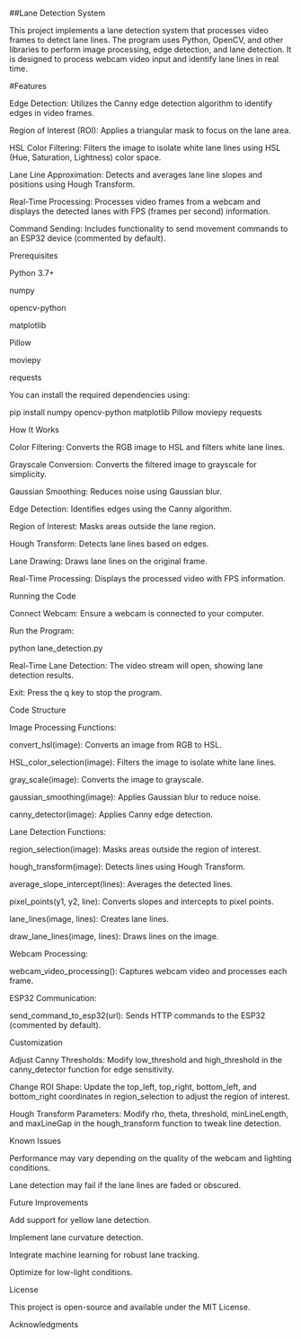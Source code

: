 ##Lane Detection System

This project implements a lane detection system that processes video frames to detect lane lines. The program uses Python, OpenCV, and other libraries to perform image processing, edge detection, and lane detection. It is designed to process webcam video input and identify lane lines in real time.

#Features

Edge Detection: Utilizes the Canny edge detection algorithm to identify edges in video frames.

Region of Interest (ROI): Applies a triangular mask to focus on the lane area.

HSL Color Filtering: Filters the image to isolate white lane lines using HSL (Hue, Saturation, Lightness) color space.

Lane Line Approximation: Detects and averages lane line slopes and positions using Hough Transform.

Real-Time Processing: Processes video frames from a webcam and displays the detected lanes with FPS (frames per second) information.

Command Sending: Includes functionality to send movement commands to an ESP32 device (commented by default).

Prerequisites

Python 3.7+

numpy

opencv-python

matplotlib

Pillow

moviepy

requests

You can install the required dependencies using:

pip install numpy opencv-python matplotlib Pillow moviepy requests

How It Works

Color Filtering: Converts the RGB image to HSL and filters white lane lines.

Grayscale Conversion: Converts the filtered image to grayscale for simplicity.

Gaussian Smoothing: Reduces noise using Gaussian blur.

Edge Detection: Identifies edges using the Canny algorithm.

Region of Interest: Masks areas outside the lane region.

Hough Transform: Detects lane lines based on edges.

Lane Drawing: Draws lane lines on the original frame.

Real-Time Processing: Displays the processed video with FPS information.

Running the Code

Connect Webcam: Ensure a webcam is connected to your computer.

Run the Program:

python lane_detection.py

Real-Time Lane Detection: The video stream will open, showing lane detection results.

Exit: Press the q key to stop the program.

Code Structure

Image Processing Functions:

convert_hsl(image): Converts an image from RGB to HSL.

HSL_color_selection(image): Filters the image to isolate white lane lines.

gray_scale(image): Converts the image to grayscale.

gaussian_smoothing(image): Applies Gaussian blur to reduce noise.

canny_detector(image): Applies Canny edge detection.

Lane Detection Functions:

region_selection(image): Masks areas outside the region of interest.

hough_transform(image): Detects lines using Hough Transform.

average_slope_intercept(lines): Averages the detected lines.

pixel_points(y1, y2, line): Converts slopes and intercepts to pixel points.

lane_lines(image, lines): Creates lane lines.

draw_lane_lines(image, lines): Draws lines on the image.

Webcam Processing:

webcam_video_processing(): Captures webcam video and processes each frame.

ESP32 Communication:

send_command_to_esp32(url): Sends HTTP commands to the ESP32 (commented by default).

Customization

Adjust Canny Thresholds:
Modify low_threshold and high_threshold in the canny_detector function for edge sensitivity.

Change ROI Shape:
Update the top_left, top_right, bottom_left, and bottom_right coordinates in region_selection to adjust the region of interest.

Hough Transform Parameters:
Modify rho, theta, threshold, minLineLength, and maxLineGap in the hough_transform function to tweak line detection.

Known Issues

Performance may vary depending on the quality of the webcam and lighting conditions.

Lane detection may fail if the lane lines are faded or obscured.

Future Improvements

Add support for yellow lane detection.

Implement lane curvature detection.

Integrate machine learning for robust lane tracking.

Optimize for low-light conditions.

License

This project is open-source and available under the MIT License.

Acknowledgments

